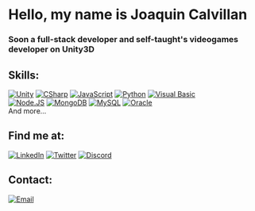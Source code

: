 #  Hello, my name is Joaquin Calvillan
### Soon a full-stack developer and self-taught's videogames developer on Unity3D

## Skills:
[![Unity](https://img.shields.io/badge/Unity3D-999999?style=for-the-badge&logo=unity&logoColor=white&labelColor=101010)]()
[![CSharp](https://img.shields.io/badge/CSharp-752c91?style=for-the-badge&logo=csharp&logoColor=752c91&labelColor=101010)]()
[![JavaScript](https://img.shields.io/badge/JavaScript-F7DF1E?style=for-the-badge&logo=javascript&logoColor=F7DF1E&labelColor=101010)]()
[![Python](https://img.shields.io/badge/Python-3e6797?style=for-the-badge&logo=python&logoColor=edc43f&labelColor=101010)]()
[![Visual Basic](https://img.shields.io/badge/Visual_Basic-5C2D91?style=for-the-badge&logo=visualstudio&logoColor=white&labelColor=101010)]()
</br>
[![Node.JS](https://img.shields.io/badge/Node.JS-339933?style=for-the-badge&logo=node.js&logoColor=white&labelColor=101010)]()
[![MongoDB](https://img.shields.io/badge/MongoDB-47A248?style=for-the-badge&logo=mongodb&logoColor=white&labelColor=101010)]()
[![MySQL](https://img.shields.io/badge/MySQL-4479A1?style=for-the-badge&logo=mysql&logoColor=white&labelColor=101010)]()
[![Oracle](https://img.shields.io/badge/Oracle-F80000?style=for-the-badge&logo=oracle&logoColor=white&labelColor=101010)]()
</br>
And more...

## Find me at:

[![LinkedIn](https://img.shields.io/badge/LinkedIn-Joaquin_Calvillan-0077B5?style=for-the-badge&logo=linkedin&logoColor=white&labelColor=101010)](https://www.linkedin.com/in/joaquin-calvillan-cortes-a753b7219/)
[![Twitter](https://img.shields.io/badge/Twitter-@JacknMax360-1DA1F2?style=for-the-badge&logo=twitter&logoColor=white&labelColor=101010)](https://twitter.com/JacknMax360)
[![Discord](https://img.shields.io/badge/Discord-JacknMax360·8538-5865F2?style=for-the-badge&logo=discord&logoColor=white&labelColor=101010)]()

## Contact:

[![Email](https://img.shields.io/badge/joaquin.calvillan2001@gmail.com-My_personal%20email-orange?style=for-the-badge&logo=GMail&logoColor=white&labelColor=101010)](mailto:joaquin.calvillan2001@gmail.com)
